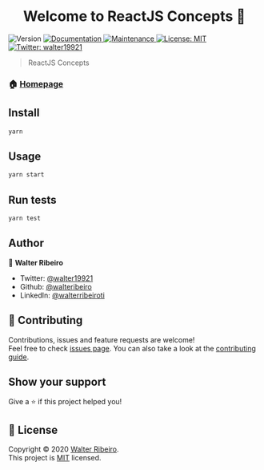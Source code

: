 <h1 align="center">Welcome to ReactJS Concepts 👋</h1>
<p>
  <img alt="Version" src="https://img.shields.io/badge/version-1.0.0-blue.svg?cacheSeconds=2592000" />
  <a href="https://github.com/walteribeiro/gostack-2020-challenge-02#readme" target="_blank">
    <img alt="Documentation" src="https://img.shields.io/badge/documentation-yes-brightgreen.svg" />
  </a>
  <a href="https://github.com/walteribeiro/gostack-2020-challenge-02/graphs/commit-activity" target="_blank">
    <img alt="Maintenance" src="https://img.shields.io/badge/Maintained%3F-yes-green.svg" />
  </a>
  <a href="https://github.com/walteribeiro/gostack-2020-challenge-02/blob/master/LICENSE" target="_blank">
    <img alt="License: MIT" src="https://img.shields.io/github/license/walteribeiro/gostack-2020-challenge-02" />
  </a>
  <a href="https://twitter.com/walter19921" target="_blank">
    <img alt="Twitter: walter19921" src="https://img.shields.io/twitter/follow/walter19921.svg?style=social" />
  </a>
</p>

> ReactJS Concepts

### 🏠 [Homepage](https://github.com/walteribeiro/gostack-2020-challenge-02)

## Install

```sh
yarn
```

## Usage

```sh
yarn start
```

## Run tests

```sh
yarn test
```

## Author

👤 **Walter Ribeiro**

* Twitter: [@walter19921](https://twitter.com/walter19921)
* Github: [@walteribeiro](https://github.com/walteribeiro)
* LinkedIn: [@walterribeiroti](https://linkedin.com/in/walterribeiroti)

## 🤝 Contributing

Contributions, issues and feature requests are welcome!<br />Feel free to check [issues page](https://github.com/walteribeiro/gostack-2020-challenge-02/issues). You can also take a look at the [contributing guide](https://github.com/walteribeiro/gostack-2020-challenge-02/blob/master/CONTRIBUTING.md).

## Show your support

Give a ⭐️ if this project helped you!

## 📝 License

Copyright © 2020 [Walter Ribeiro](https://github.com/walteribeiro).<br />
This project is [MIT](https://github.com/walteribeiro/gostack-2020-challenge-02/blob/master/LICENSE) licensed.
